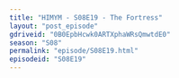 ```yaml
---
title: "HIMYM - S08E19 - The Fortress"
layout: "post_episode"
gdriveid: "0B0EpbHcwk0ARTXphaWRsQmwtdE0"
season: "S08"
permalink: "episode/S08E19.html"
episodeid: "S08E19"
---
```


